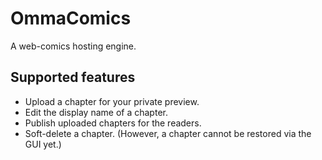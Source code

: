 # OmmaComics

A web-comics hosting engine.

## Supported features

- Upload a chapter for your private preview.
- Edit the display name of a chapter.
- Publish uploaded chapters for the readers.
- Soft-delete a chapter. (However, a chapter cannot be restored via the GUI yet.)
